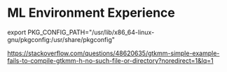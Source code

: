 # ML Environment Experience

export PKG_CONFIG_PATH="/usr/lib/x86_64-linux-gnu/pkgconfig:/usr/share/pkgconfig"

https://stackoverflow.com/questions/48620635/gtkmm-simple-example-fails-to-compile-gtkmm-h-no-such-file-or-directory?noredirect=1&lq=1
